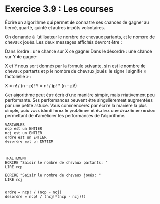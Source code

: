 # Exercice 3.9 : Les courses

Écrire un algorithme qui permet de connaître ses chances de gagner au tiercé, quarté, quinté et autres impôts volontaires.

On demande à l’utilisateur le nombre de chevaux partants, et le nombre de chevaux joués. Les deux messages affichés devront être :

Dans l’ordre : une chance sur X de gagner 
Dans le désordre : une chance sur Y de gagner 

X et Y nous sont donnés par la formule suivante, si n est le nombre de chevaux partants et p le nombre de chevaux joués, le signe ! signifie « factorielle » :

X = n! / (n - p)! 
Y = n! / (p! * (n – p)!)

Cet algorithme peut être écrit d’une manière simple, mais relativement peu performante. Ses performances peuvent être singulièrement augmentées par une petite astuce. Vous commencerez par écrire la manière la plus simple, puis vous identifierez le problème, et écrirez une deuxième version permettant de d’améliorer les performances de l’algorithme.



```
VARIABLES
ncp est un ENTIER
ncj est un ENTIER
ordre est un ENTIER
desordre est un ENTIER



TRAITEMENT
ECRIRE "Saisir le nombre de chevaux partants: "
LIRE ncp

ECRIRE "Saisir le nombre de chevaux joués: "
LIRE ncj


ordre = ncp! / (ncp - ncj)
desordre = ncp! / (ncj!*(ncp - ncj)!)


```

